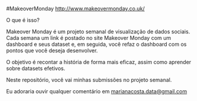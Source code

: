 
#MakeoverMonday <http://www.makeovermonday.co.uk/>

O que é isso?

Makeover Monday é um projeto semanal de visualização de dados sociais.
Cada semana um link é postado no site Makeover Monday com um dashboard e seus dataset e, em seguida, você refaz o dashboard com os pontos que você deseja desenvolver.

O objetivo é recontar a história de forma mais eficaz, assim como aprender sobre datasets efetivos.

Neste repositório, você vai minhas submissões no projeto semanal. 

Eu adoraria ouvir qualquer comentário em marianacosta.data@gmail.com
